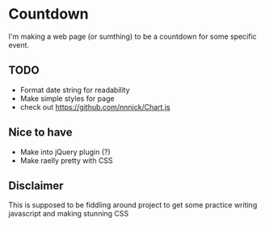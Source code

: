 Countdown
=========

I'm making a web page (or sumthing) to be a countdown for some specific event.

TODO
----
- Format date string for readability
- Make simple styles for page
- check out https://github.com/nnnick/Chart.js

Nice to have
------------
- Make into jQuery plugin (?)
- Make raelly pretty with CSS

Disclaimer
---------
This is supposed to be fiddling around project to get some practice writing javascript and making stunning CSS
